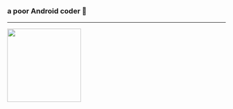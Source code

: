 ### a poor Android coder 👋

---
<div>
  <img height="170" align="left" src="https://github-readme-stats.vercel.app/api?username=Kimhooo&count_private=true&include_all_commits=true" />
  

</div>
